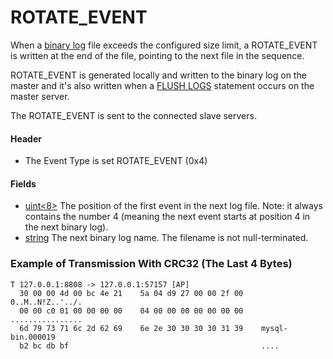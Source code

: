 
# ROTATE_EVENT

When a [binary log](../../../../../ref/storage-engines/innodb/binary-log-group-commit-and-innodb-flushing-performance.md) file exceeds the configured size limit, a ROTATE_EVENT is written at the end of the file, pointing to the next file in the sequence.


ROTATE_EVENT is generated locally and written to the binary log on the master and it's also written when a [FLUSH LOGS](../../../../../ref/sql-statements-and-structure/sql-statements/administrative-sql-statements/flush-commands/flush-tables-for-export.md) statement occurs on the master server.


The ROTATE_EVENT is sent to the connected slave servers.


#### Header


* The Event Type is set ROTATE_EVENT (0x4)


#### Fields



* [uint<8>](../protocol-data-types.md#fixed-length-bytes) The position of the first event in the next log file.
Note: it always contains the number 4 (meaning the next event starts at position 4 in the next binary log).
* [string<EOF>](../protocol-data-types.md#fixed-length-bytes) The next binary log name. The filename is not null-terminated.



### Example of Transmission With CRC32 (The Last 4 Bytes)


```
T 127.0.0.1:8808 -> 127.0.0.1:57157 [AP]
  30 00 00 4d 00 bc 4e 21    5a 04 d9 27 00 00 2f 00    0..M..N!Z..'../.
  00 00 c0 01 00 00 00 00    04 00 00 00 00 00 00 00    ................
  6d 79 73 71 6c 2d 62 69    6e 2e 30 30 30 30 31 39    mysql-bin.000019
  b2 bc db bf                                           ....
```


